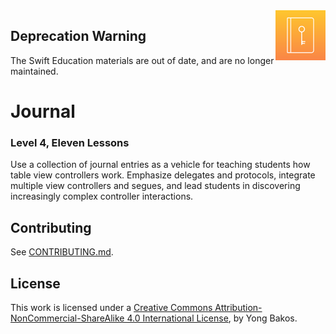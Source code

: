 <img align="right" src="https://github.com/SwiftEducation/Journal/raw/master/Journal/Images.xcassets/AppIcon.appiconset/Icon-Spotlight-40@2x.png" />

## Deprecation Warning

The Swift Education materials are out of date, and are no longer maintained.

# Journal

### Level 4, Eleven Lessons

Use a collection of journal entries as a vehicle for teaching students how table view controllers work. Emphasize delegates and protocols, integrate multiple view controllers and segues, and lead students in discovering increasingly complex controller interactions.

## Contributing

See [CONTRIBUTING.md](CONTRIBUTING.md).

## License

This work is licensed under a [Creative Commons Attribution-NonCommercial-ShareAlike 4.0 International License](https://creativecommons.org/licenses/by-nc-sa/4.0/), by Yong Bakos.
